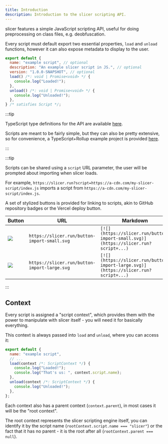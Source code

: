 ```yaml
---
title: Introduction
description: Introduction to the slicer scripting API.
---
```


<style>
  table td {
    vertical-align: middle;
  }

  /* force first column to max badge width */
  table tr > :first-child {
    width: 200px;
  }
</style>

slicer features a simple JavaScript scripting API, useful for doing preprocessing on class files, e.g. deobfuscation.

Every script must default export two essential properties, `load` and `unload` functions, however it can also expose metadata to display to the user.

```js
export default {
  name: "example script", // optional
  description: "An example slicer script in JS.", // optional
  version: "1.0.0-SNAPSHOT", // optional
  load() /*: void | Promise<void> */ {
    console.log("Loaded!");
  },
  unload() /*: void | Promise<void> */ {
    console.log("Unloaded!");
  },
} /* satisfies Script */;
```

:::tip

TypeScript type definitions for the API are available [here](https://github.com/run-slicer/script).

Scripts are meant to be fairly simple, but they can also be pretty extensive, so for convenience, a TypeScript+Rollup example project is provided [here](https://github.com/run-slicer/script-template).

:::

:::tip

Scripts can be shared using a `script` URL parameter, the user will be prompted about importing when slicer loads.

For example, `https://slicer.run?script=https://a-cdn.com/my-slicer-script/index.js` imports a script from `https://a-cdn.com/my-slicer-script/index.js`.

A set of stylized buttons is provided for linking to scripts, akin to GitHub repository badges or the Vercel deploy button.

| Button                                          | URL                                          | Markdown                                                                           |
| ----------------------------------------------- | -------------------------------------------- | ---------------------------------------------------------------------------------- |
| ![](https://slicer.run/button-import-small.svg) | `https://slicer.run/button-import-small.svg` | `[![](https://slicer.run/button-import-small.svg)](https://slicer.run?script=...)` |
| ![](https://slicer.run/button-import-large.svg) | `https://slicer.run/button-import-large.svg` | `[![](https://slicer.run/button-import-large.svg)](https://slicer.run?script=...)` |

:::

## Context

Every script is assigned a "script context", which provides them with the power to manipulate with slicer itself - you will need it for basically everything.

This context is always passed into `load` and `unload`, where you can access it:

```js
export default {
  name: "example script",
  // ...
  load(context /*: ScriptContext */) {
    console.log("Loaded!");
    console.log("That's us: ", context.script.name);
  },
  unload(context /*: ScriptContext */) {
    console.log("Unloaded!");
  },
};
```

Each context also has a parent context (`context.parent`), in most cases it will be the "root context".

The root context represents the slicer scripting engine itself, you can identify it by the script name (`rootContext.script.name === "slicer"`) or the fact that it has no parent - it is the root after all (`rootContext.parent === null`).
